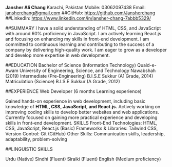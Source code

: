 **Jansher Ali Chang**
Karachi, Pakistan
Mobile: 03062097438
Email: jansherchang@gmail.com
##GitHub: https://github.com/Jansherchang
##LinkedIn: https://www.linkedin.com/in/jansher-chang-7abbb5329/

##SUMMARY
I have a solid understanding of HTML, CSS, and JavaScript with around 60% proficiency in JavaScript. I am actively learning React.js and focusing on enhancing my skills in front-end development. I am committed to continuous learning and contributing to the success of a company by delivering high-quality work. I am eager to grow as a developer and develop more expertise in web development.

##EDUCATION
Bachelor of Science (Information Technology)
Quaid-e-Awam University of Engineering, Science, and Technology Nawabshah (2019)
Intermediate (Pre-Engineering)
B.I.S.E Sukkur (A1 Grade, 2014)
Matriculation (Science)
B.I.S.E Sukkur (A Grade, 2012)

##EXPERIENCE
Web Developer (6 months Learning experience)

Gained hands-on experience in web development, including basic knowledge of **HTML, CSS, JavaScript, and React.js.**
Actively working on improving coding skills to develop better websites and web applications.
Currently focused on gaining more practical experience and developing skills in front-end development.
SKILLS
Front-End Technologies: HTML, CSS, JavaScript, React.js (Basic)
Frameworks & Libraries: Tailwind CSS, 
Version Control: Git (GitHub)
Other Skills: Communication skills, leadership, adaptability, problem-solving

##LINGUISTIC SKILLS

Urdu (Native)
Sindhi (Fluent)
Siraiki (Fluent)
English (Medium proficiency)
